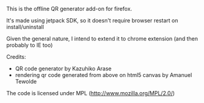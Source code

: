 This is the offline QR generator add-on for firefox.

It's made using jetpack SDK, so it doesn't require browser restart on install/uninstall

Given the general nature, I intend to extend it to chrome extension (and then probably to IE too)

Credits:
* QR code generator by Kazuhiko Arase
* rendering qr code generated from above on html5 canvas by Amanuel Tewolde

The code is licensed under MPL (http://www.mozilla.org/MPL/2.0/)
